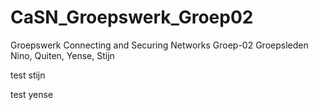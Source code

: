 # CaSN_Groepswerk_Groep02
Groepswerk Connecting and Securing Networks
Groep-02
Groepsleden Nino, Quiten, Yense, Stijn

test stijn

test yense